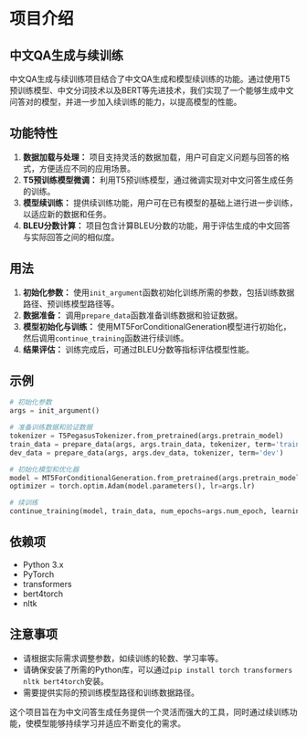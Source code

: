 # 项目介绍

## 中文QA生成与续训练

中文QA生成与续训练项目结合了中文QA生成和模型续训练的功能。通过使用T5预训练模型、中文分词技术以及BERT等先进技术，我们实现了一个能够生成中文问答对的模型，并进一步加入续训练的能力，以提高模型的性能。

## 功能特性

1. **数据加载与处理：** 项目支持灵活的数据加载，用户可自定义问题与回答的格式，方便适应不同的应用场景。
2. **T5预训练模型微调：** 利用T5预训练模型，通过微调实现对中文问答生成任务的训练。
3. **模型续训练：** 提供续训练功能，用户可在已有模型的基础上进行进一步训练，以适应新的数据和任务。
4. **BLEU分数计算：** 项目包含计算BLEU分数的功能，用于评估生成的中文回答与实际回答之间的相似度。

## 用法

1. **初始化参数：** 使用`init_argument`函数初始化训练所需的参数，包括训练数据路径、预训练模型路径等。
2. **数据准备：** 调用`prepare_data`函数准备训练数据和验证数据。
3. **模型初始化与训练：** 使用MT5ForConditionalGeneration模型进行初始化，然后调用`continue_training`函数进行续训练。
4. **结果评估：** 训练完成后，可通过BLEU分数等指标评估模型性能。

## 示例

```python
# 初始化参数
args = init_argument()

# 准备训练数据和验证数据
tokenizer = T5PegasusTokenizer.from_pretrained(args.pretrain_model)
train_data = prepare_data(args, args.train_data, tokenizer, term='train')
dev_data = prepare_data(args, args.dev_data, tokenizer, term='dev')

# 初始化模型和优化器
model = MT5ForConditionalGeneration.from_pretrained(args.pretrain_model).to(device)
optimizer = torch.optim.Adam(model.parameters(), lr=args.lr)

# 续训练
continue_training(model, train_data, num_epochs=args.num_epoch, learning_rate=args.lr)
```

## 依赖项

- Python 3.x
- PyTorch
- transformers
- bert4torch
- nltk

## 注意事项

- 请根据实际需求调整参数，如续训练的轮数、学习率等。
- 请确保安装了所需的Python库，可以通过`pip install torch transformers nltk bert4torch`安装。
- 需要提供实际的预训练模型路径和训练数据路径。

这个项目旨在为中文问答生成任务提供一个灵活而强大的工具，同时通过续训练功能，使模型能够持续学习并适应不断变化的需求。